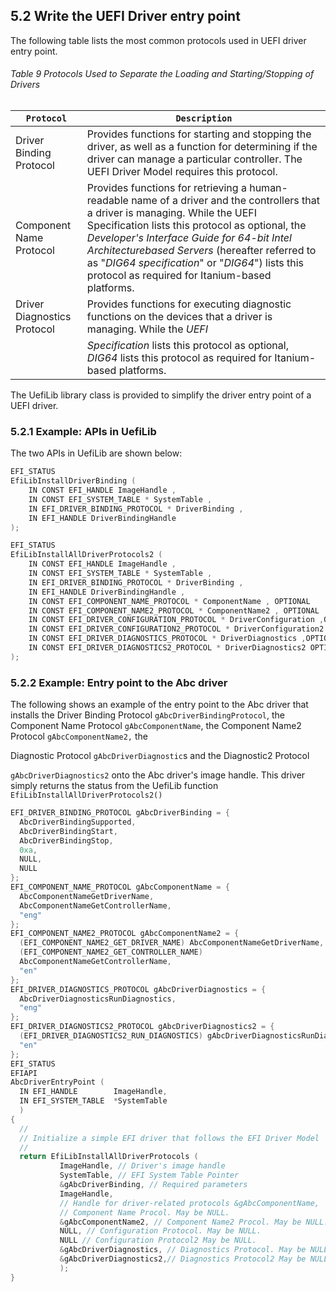 <!--- @file
  5.2 Write the UEFI Driver entry point

  Copyright (c) 2010-2018, Intel Corporation. All rights reserved.<BR>

  Redistribution and use in source (original document form) and 'compiled'
  forms (converted to PDF, epub, HTML and other formats) with or without
  modification, are permitted provided that the following conditions are met:

  1) Redistributions of source code (original document form) must retain the
     above copyright notice, this list of conditions and the following
     disclaimer as the first lines of this file unmodified.

  2) Redistributions in compiled form (transformed to other DTDs, converted to
     PDF, epub, HTML and other formats) must reproduce the above copyright
     notice, this list of conditions and the following disclaimer in the
     documentation and/or other materials provided with the distribution.

  THIS DOCUMENTATION IS PROVIDED BY TIANOCORE PROJECT "AS IS" AND ANY EXPRESS OR
  IMPLIED WARRANTIES, INCLUDING, BUT NOT LIMITED TO, THE IMPLIED WARRANTIES OF
  MERCHANTABILITY AND FITNESS FOR A PARTICULAR PURPOSE ARE DISCLAIMED. IN NO
  EVENT SHALL TIANOCORE PROJECT  BE LIABLE FOR ANY DIRECT, INDIRECT, INCIDENTAL,
  SPECIAL, EXEMPLARY, OR CONSEQUENTIAL DAMAGES (INCLUDING, BUT NOT LIMITED TO,
  PROCUREMENT OF SUBSTITUTE GOODS OR SERVICES; LOSS OF USE, DATA, OR PROFITS;
  OR BUSINESS INTERRUPTION) HOWEVER CAUSED AND ON ANY THEORY OF LIABILITY,
  WHETHER IN CONTRACT, STRICT LIABILITY, OR TORT (INCLUDING NEGLIGENCE OR
  OTHERWISE) ARISING IN ANY WAY OUT OF THE USE OF THIS DOCUMENTATION, EVEN IF
  ADVISED OF THE POSSIBILITY OF SUCH DAMAGE.

-->

## 5.2 Write the UEFI Driver entry point

The following table lists the most common protocols used in UEFI driver entry
point.

###### Table 9 Protocols Used to Separate the Loading and Starting/Stopping of Drivers

| `Protocol`                  | `Description`                                                                                                                                                                                                                                                                                                                                                                              |
| --------------------------- | ------------------------------------------------------------------------------------------------------------------------------------------------------------------------------------------------------------------------------------------------------------------------------------------------------------------------------------------------------------------------------------------ |
| Driver Binding Protocol     | Provides functions for starting and stopping the driver, as well as a function for determining if the driver can manage a particular controller. The UEFI Driver Model requires this protocol.                                                                                                                                                                                             |
| Component Name Protocol     | Provides functions for retrieving a human-readable name of a driver and the controllers that a driver is managing. While the UEFI Specification lists this protocol as optional, the _Developer's Interface Guide for 64-bit Intel Architecturebased Servers_ (hereafter referred to as "_DIG64 specification_" or "_DIG64_") lists this protocol as required for Itanium-based platforms. |
| Driver Diagnostics Protocol | Provides functions for executing diagnostic functions on the devices that a driver is managing. While the _UEFI_                                                                                                                                                                                                                                                                           |
|                             | _Specification_ lists this protocol as optional, _DIG64_ lists this protocol as required for Itanium-based platforms.                                                                                                                                                                                                                                                                      |

The UefiLib library class is provided to simplify the driver entry point of a
UEFI driver.

### 5.2.1 Example: APIs in UefiLib

The two APIs in UefiLib are shown below:

```c
EFI_STATUS
EfiLibInstallDriverBinding (
	IN CONST EFI_HANDLE ImageHandle ,
	IN CONST EFI_SYSTEM_TABLE * SystemTable ,
	IN EFI_DRIVER_BINDING_PROTOCOL * DriverBinding ,
	IN EFI_HANDLE DriverBindingHandle
);

EFI_STATUS
EfiLibInstallAllDriverProtocols2 (
	IN CONST EFI_HANDLE ImageHandle ,
	IN CONST EFI_SYSTEM_TABLE * SystemTable ,
	IN EFI_DRIVER_BINDING_PROTOCOL * DriverBinding ,
	IN EFI_HANDLE DriverBindingHandle ,
	IN CONST EFI_COMPONENT_NAME_PROTOCOL * ComponentName , OPTIONAL
	IN CONST EFI_COMPONENT_NAME2_PROTOCOL * ComponentName2 , OPTIONAL 
	IN CONST EFI_DRIVER_CONFIGURATION_PROTOCOL * DriverConfiguration ,OPTIONAL 
	IN CONST EFI_DRIVER_CONFIGURATION2_PROTOCOL * DriverConfiguration2 ,OPTIONAL
	IN CONST EFI_DRIVER_DIAGNOSTICS_PROTOCOL * DriverDiagnostics ,OPTIONAL
	IN CONST EFI_DRIVER_DIAGNOSTICS2_PROTOCOL * DriverDiagnostics2 OPTIONAL
);
```


### 5.2.2 Example: Entry point to the Abc driver

The following shows an example of the entry point to the Abc driver that
installs the Driver Binding Protocol `gAbcDriverBindingProtocol`, the Component
Name Protocol `gAbcComponentName`, the Component Name2 Protocol
`gAbcComponentName2,` the

Diagnostic Protocol `gAbcDriverDiagnostic`s and the Diagnostic2 Protocol

`gAbcDriverDiagnostics2` onto the Abc driver's image handle. This driver simply
returns the status from the UefiLib function
`EfiLibInstallAllDriverProtocols2()`

```c
EFI_DRIVER_BINDING_PROTOCOL gAbcDriverBinding = {
  AbcDriverBindingSupported,
  AbcDriverBindingStart,
  AbcDriverBindingStop,
  0xa,
  NULL,
  NULL
};
EFI_COMPONENT_NAME_PROTOCOL gAbcComponentName = {
  AbcComponentNameGetDriverName,
  AbcComponentNameGetControllerName,
  "eng"
};
EFI_COMPONENT_NAME2_PROTOCOL gAbcComponentName2 = {
  (EFI_COMPONENT_NAME2_GET_DRIVER_NAME) AbcComponentNameGetDriverName,
  (EFI_COMPONENT_NAME2_GET_CONTROLLER_NAME)
  AbcComponentNameGetControllerName,
  "en"
};
EFI_DRIVER_DIAGNOSTICS_PROTOCOL gAbcDriverDiagnostics = {
  AbcDriverDiagnosticsRunDiagnostics,
  "eng"
};
EFI_DRIVER_DIAGNOSTICS2_PROTOCOL gAbcDriverDiagnostics2 = {
  (EFI_DRIVER_DIAGNOSTICS2_RUN_DIAGNOSTICS) gAbcDriverDiagnosticsRunDiagnostics,
  "en"
};
EFI_STATUS
EFIAPI
AbcDriverEntryPoint (
  IN EFI_HANDLE        ImageHandle,
  IN EFI_SYSTEM_TABLE  *SystemTable
  )
{
  //
  // Initialize a simple EFI driver that follows the EFI Driver Model
  //
  return EfiLibInstallAllDriverProtocols (
           ImageHandle, // Driver's image handle
           SystemTable, // EFI System Table Pointer
           &gAbcDriverBinding, // Required parameters
           ImageHandle,
           // Handle for driver-related protocols &gAbcComponentName,
           // Component Name Procol. May be NULL.
           &gAbcComponentName2, // Component Name2 Procol. May be NULL.
           NULL, // Configuration Protocol. May be NULL.
           NULL // Configuration Protocol2 May be NULL.
           &gAbcDriverDiagnostics, // Diagnostics Protocol. May be NULL.
           &gAbcDriverDiagnostics2,// Diagnostics Protocol2 May be NULL.
           );
}
```
